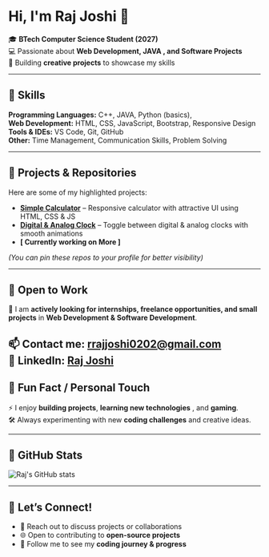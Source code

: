 # Hi, I'm Raj Joshi 👋

🎓 **BTech Computer Science Student (2027)**  
💻 Passionate about **Web Development, JAVA , and Software Projects**    
🚀 Building **creative projects** to showcase my skills  

---

## 🔹 Skills

**Programming Languages:** C++, JAVA, Python (basics),   
**Web Development:** HTML, CSS, JavaScript, Bootstrap, Responsive Design  
**Tools & IDEs:** VS Code, Git, GitHub  
**Other:** Time Management, Communication Skills, Problem Solving  

---

## 🔹 Projects & Repositories

Here are some of my highlighted projects:

- **[Simple Calculator](https://github.com/raj-joshi02/Calculator)** – Responsive calculator with attractive UI using HTML, CSS & JS  
- **[Digital & Analog Clock](https://github.com/raj-joshi02/digital-clock)** – Toggle between digital & analog clocks with smooth animations  
- **[ Currently working on More ]** 

*(You can pin these repos to your profile for better visibility)*

---

## 🔹 Open to Work

💼 I am **actively looking for internships, freelance opportunities, and small projects** in **Web Development & Software Development**.  

📫 **Contact me:** rrajjoshi0202@gmail.com  
🔗 **LinkedIn:** [Raj Joshi](https://www.linkedin.com/in/raj-joshi02)
---

## 🔹 Fun Fact / Personal Touch

⚡ I enjoy **building projects**, **learning new technologies** , and **gaming**.  
🛠 Always experimenting with new **coding challenges** and creative ideas.  

---

## 🔹 GitHub Stats

![Raj's GitHub stats](https://github-readme-stats.vercel.app/api?username=raj-joshi02&show_icons=true&theme=radical)  

---

## 🔹 Let’s Connect!

- 💬 Reach out to discuss projects or collaborations  
- 🌐 Open to contributing to **open-source projects**  
- 🤝 Follow me to see my **coding journey & progress**

